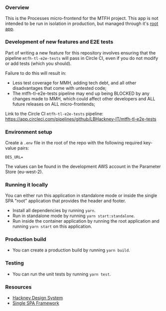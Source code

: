### Overview

This is the Processes micro-frontend for the MTFH project. This app is not intended to be
run in isolation in production, but managed through it's
[root app](https://github.com/LBHackney-IT/mtfh-frontend-root).

### Development of new features and E2E tests											
Part of writing a new feature for this repository involves ensuring that the pipeline `mtfh-tl-e2e-tests` will pass in Circle CI, even if you do not modify or add tests (which you should).											

Failure to do this will result in:											

- Less test coverage for MMH, adding tech debt, and all other disadvantages that come with untested code;											
- The mtfh-tl-e2e-tests pipeline may end up being BLOCKED by any changes made to MMH, which could affect other developers and ALL future releases on ALL micro-frontends;											

Link to the Circle CI `mtfh-tl-e2e-tests` pipeline: https://app.circleci.com/pipelines/github/LBHackney-IT/mtfh-tl-e2e-tests

### Environment setup

Create a `.env` file in the root of the repo with the following required key-value pairs:

```env
DES_URL=
```

The values can be found in the development AWS account in the Parameter Store (eu-west-2).

### Running it locally

You can either run this application in standalone mode or inside the single SPA "root"
application that provides the header and footer.

- Install all dependencies by running `yarn`.
- Run in standalone mode by running `yarn start:standalone`.
- Run inside the container application by running the root application and running
  `yarn start` on this application.

### Production build

- You can create a production build by running `yarn build`.

### Testing

- You can run the unit tests by running `yarn test`.

### Resources

- [Hackney Design System](https://design-system.hackney.gov.uk/)
- [Single SPA Framework](https://single-spa.js.org/)
